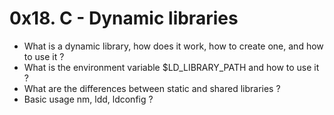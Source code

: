 # 0x18. C - Dynamic libraries

- What is a dynamic library, how does it work, how to create one, and how to use it ?
- What is the environment variable $LD_LIBRARY_PATH and how to use it ?
- What are the differences between static and shared libraries ?
- Basic usage nm, ldd, ldconfig ?

